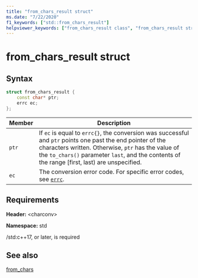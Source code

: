 ```yaml
---
title: "from_chars_result struct"
ms.date: "7/22/2020"
f1_keywords: ["std::from_chars_result"]
helpviewer_keywords: ["from_chars_result class", "from_chars_result structure"]
---
```

# from_chars_result struct

## Syntax

```cpp
struct from_chars_result {
    const char* ptr;
    errc ec;
};
```

|Member|Description|
|--|--|
|`ptr`| If `ec` is equal to `errc{}`, the conversion was successful and `ptr` points one past the end pointer of the characters written. Otherwise, `ptr` has the value of the `to_chars()` parameter `last`, and the contents of the range \[first, last) are unspecified.|
|`ec` | The conversion error code. For specific error codes, see [`errc`](system-error-enums.md#errc).|

## Requirements

**Header:** \<charconv>

**Namespace:** std

/std:c++17, or later, is required

## See also

[from_chars](charconv-functions.md#from_chars)
